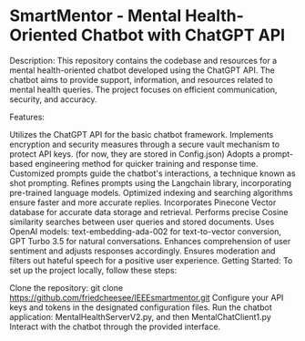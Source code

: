# SmartMentor - Mental Health-Oriented Chatbot with ChatGPT API
Description:
This repository contains the codebase and resources for a mental health-oriented chatbot developed using the ChatGPT API. The chatbot aims to provide support, information, and resources related to mental health queries. The project focuses on efficient communication, security, and accuracy.

Features:

Utilizes the ChatGPT API for the basic chatbot framework.
Implements encryption and security measures through a secure vault mechanism to protect API keys. (for now, they are stored in Config.json)
Adopts a prompt-based engineering method for quicker training and response time.
Customized prompts guide the chatbot's interactions, a technique known as shot prompting.
Refines prompts using the Langchain library, incorporating pre-trained language models.
Optimized indexing and searching algorithms ensure faster and more accurate replies.
Incorporates Pinecone Vector database for accurate data storage and retrieval.
Performs precise Cosine similarity searches between user queries and stored documents.
Uses OpenAI models: text-embedding-ada-002 for text-to-vector conversion, GPT Turbo 3.5 for natural conversations.
Enhances comprehension of user sentiment and adjusts responses accordingly.
Ensures moderation and filters out hateful speech for a positive user experience.
Getting Started:
To set up the project locally, follow these steps:

Clone the repository: git clone https://github.com/friedcheesee/IEEEsmartmentor.git
Configure your API keys and tokens in the designated configuration files.
Run the chatbot application: MentalHealthServerV2.py, and then MentalChatClient1.py
Interact with the chatbot through the provided interface.
